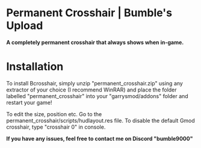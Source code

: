 # Permanent Crosshair | Bumble's Upload

**A completely permanent crosshair that always shows when in-game.**


# Installation

To install Bcrosshair, simply unzip "permanent_crosshair.zip" using any extractor of your choice (I recommend WinRAR) and place the folder labelled "permanent_crosshair" into your "garrysmod/addons" folder and restart your game!

To edit the size, position etc. Go to the permanent_crosshair/scripts/hudlayout.res file.
To disable the default Gmod crosshair, type "crosshair 0" in console.

**If you have any issues, feel free to contact me on Discord "bumble9000"**
